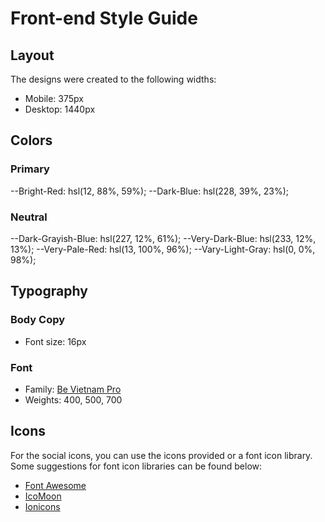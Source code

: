 # Front-end Style Guide

## Layout

The designs were created to the following widths:

- Mobile: 375px
- Desktop: 1440px

## Colors

### Primary

--Bright-Red: hsl(12, 88%, 59%);
--Dark-Blue: hsl(228, 39%, 23%);

### Neutral

--Dark-Grayish-Blue: hsl(227, 12%, 61%);
--Very-Dark-Blue: hsl(233, 12%, 13%);
--Very-Pale-Red: hsl(13, 100%, 96%);
--Vary-Light-Gray: hsl(0, 0%, 98%);

## Typography

### Body Copy

- Font size: 16px

### Font

- Family: [Be Vietnam Pro](https://fonts.google.com/specimen/Be+Vietnam+Pro)
- Weights: 400, 500, 700

## Icons

For the social icons, you can use the icons provided or a font icon library. Some suggestions for font icon libraries can be found below:

- [Font Awesome](https://fontawesome.com)
- [IcoMoon](https://icomoon.io)
- [Ionicons](https://ionicons.com)
